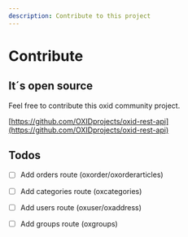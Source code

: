 ```yaml
---
description: Contribute to this project
---
```


# Contribute

## It´s open source

Feel free to contribute this oxid community project.

[https://github.com/OXIDprojects/oxid-rest-api](https://github.com/OXIDprojects/oxid-rest-api)

## Todos

* [ ] Add orders route \(oxorder/oxorderarticles\)
* [ ] Add categories route \(oxcategories\)
* [ ] Add users route \(oxuser/oxaddress\)
* [ ] Add groups route \(oxgroups\)

